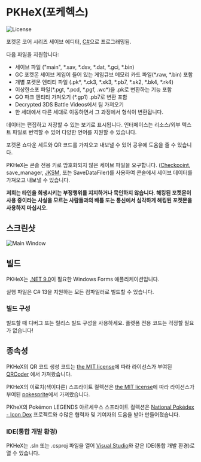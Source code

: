 PKHeX(포케헥스)
=====
![License](https://img.shields.io/badge/License-GPLv3-blue.svg)

포켓몬 코어 시리즈 세이브 에디터,  [C#](https://en.wikipedia.org/wiki/C_Sharp_%28programming_language%29)으로 프로그래밍됨.

다음 파일을 지원합니다:
* 세이브 파일 ("main", \*.sav, \*.dsv, \*.dat, \*.gci, \*.bin)
* GC 포켓몬 세이브 게임이 들어 있는 게임큐브 메모리 카드 파일(\*.raw, \*.bin)  포함
* 개별 포켓몬 엔티티 파일 (.pk\*, \*.ck3, \*.xk3, \*.pb7, \*.sk2, \*.bk4, \*.rk4)
* 이상한소포 파일(\*.pgt, \*.pcd, \*.pgf, .wc\*)을 .pk로 변환하는 기능 포함
* GO 파크 엔티티 가져오기 (\*.gp1) .pb7로 변환 포함
* Decrypted 3DS Battle Videos에서 팀 가져오기
* 한 세대에서 다른 세대로 이동하면서 그 과정에서 형식이 변환됩니다.

데이터는 편집하고 저장할 수 있는 보기로 표시됩니다.
인터페이스는 리소스/외부 텍스트 파일로 번역할 수 있어 다양한 언어를 지원할 수 있습니다.

포켓몬 쇼다운 세트와 QR 코드를 가져오고 내보낼 수 있어 공유에 도움을 줄 수 있습니다.

PKHeX는 콘솔 전용 키로 암호화되지 않은 세이브 파일을 요구합니다. ([Checkpoint](https://github.com/FlagBrew/Checkpoint), save_manager, [JKSM](https://github.com/J-D-K/JKSM), 또는 SaveDataFiler)를 사용하여 콘솔에서 세이브 데이터를 가져오고 내보낼 수 있습니다.

**저희는 타인을 희생시키는 부정행위를 지지하거나 묵인하지 않습니다. 해킹된 포켓몬이 사용 중이라는 사실을 모르는 사람들과의 배틀 또는 통신에서 심각하게 해킹된 포켓몬을 사용하지 마십시오.**

## 스크린샷

![Main Window](https://i.imgur.com/vDiaS7k.png)

## 빌드

PKHeX는 [.NET 9.0](https://dotnet.microsoft.com/download/dotnet/9.0)이 필요한 Windows Forms 애플리케이션입니다.

실행 파일은 C# 13을 지원하는 모든 컴파일러로 빌드할 수 있습니다.

### 빌드 구성

빌드할 때 디버그 또는 릴리스 빌드 구성을 사용하세요. 플랫폼 전용 코드는 걱정할 필요가 없습니다!

## 종속성

PKHeX의 QR 코드 생성 코드는 [the MIT license](https://github.com/codebude/QRCoder/blob/master/LICENSE.txt)에 따라 라이선스가 부여된 [QRCoder](https://github.com/codebude/QRCoder) 에서 가져왔습니다.

PKHeX의 이로치(색이다른) 스프라이트 컬렉션은 [the MIT license](https://github.com/msikma/pokesprite/blob/master/LICENSE)에 따라 라이선스가 부여된 [pokesprite](https://github.com/msikma/pokesprite)에서 가져왔습니다.

PKheX의 Pokémon LEGENDS 아르세우스 스프라이트 컬렉션은 [National Pokédex - Icon Dex](https://www.deviantart.com/pikafan2000/art/National-Pokedex-Version-Delta-Icon-Dex-824897934) 프로젝트와 수많은 협력자 및 기여자의 도움을 받아 만들어졌습니다.

### IDE(통합 개발 환경)

PKHeX는 .sln 또는 .csproj 파일을 열어 [Visual Studio](https://visualstudio.microsoft.com/downloads/)와 같은 IDE(통합 개발 환경)로 열 수 있습니다.
